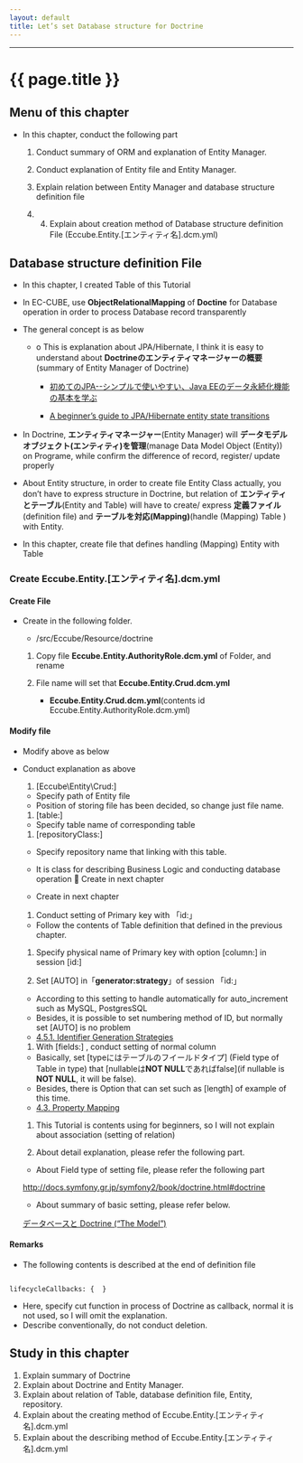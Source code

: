 ```yaml
---
layout: default
title: Let’s set Database structure for Doctrine
---
```


---

# {{ page.title }}

## Menu of this chapter

- In this chapter, conduct the following part

    1. Conduct summary of ORM and explanation of Entity Manager. 

    1. Conduct explanation of Entity file and Entity Manager.

    1. Explain relation between Entity Manager and database structure definition file

    1. 4.	Explain about creation method of Database structure definition File (Eccube.Entity.[エンティティ名].dcm.yml)


## Database structure definition File

- In this chapter, I created Table of this Tutorial

- In EC-CUBE, use **ObjectRelationalMapping** of **Doctine** for Database operation in order to process Database record transparently

- The general concept is as below

    - o	This is explanation about JPA/Hibernate, I think it is easy to understand about **Doctrineのエンティティマネージャーの概要**(summary of Entity Manager of Doctrine)

        - <a href="http://builder.japan.zdnet.com/sp_oracle/weblogic/35067018/" target="_blank">初めてのJPA--シンプルで使いやすい、Java EEのデータ永続化機能の基本を学ぶ</a>


        - <a href="https://vladmihalcea.com/2014/07/30/a-beginners-guide-to-jpahibernate-entity-state-transitions/" target="_blank">A beginner’s guide to JPA/Hibernate entity state transitions</a>

- In Doctrine, **エンティティマネージャー**(Entity Manager) will **データモデルオブジェクト(エンティティ)を管理**(manage Data Model Object (Entity)) on Programe, while confirm the difference of record, register/ update properly 

- About Entity structure, in order to create file Entity Class actually, you don’t have to express structure in Doctrine, but relation of **エンティティとテーブル**(Entity and Table) will have to create/ express **定義ファイル**(definition file) and **テーブルを対応(Mapping)**(handle (Mapping) Table ) with Entity.

- In this chapter, create file that defines handling (Mapping) Entity with Table

### Create Eccube.Entity.[エンティティ名].dcm.yml

#### Create File

- Create in the following folder.

    - /src/Eccube/Resource/doctrine

    1. Copy file **Eccube.Entity.AuthorityRole.dcm.yml** of Folder, and rename

    2. File name will set that **Eccube.Entity.Crud.dcm.yml**
        - **Eccube.Entity.Crud.dcm.yml**(contents id Eccube.Entity.AuthorityRole.dcm.yml)

<script src="http://gist-it.appspot.com/https://github.com/EC-CUBE/ec-cube.github.io/blob/master/Source/tutorial_7/dcm_yml_before.yml"></script>

<!--
```

Eccube\Entity\AuthorityRole:
    type: entity
    table: dtb_authority_role
    repositoryClass: Eccube\Repository\AuthorityRoleRepository
    id:
        id:
            type: integer
            nullable: false
            unsigned: false
            id: true
            column: authority_role_id
            generator:
                strategy: AUTO
    fields:
        deny_url:
            type: text
            nullable: false
        create_date:
            type: datetime
            nullable: false
        update_date:
            type: datetime
            nullable: false
    manyToOne:
        Authority:
            targetEntity: Eccube\Entity\Master\Authority
            joinColumn:
                name: authority_id
                referencedColumnName: id
                nullable: false
        Creator:
            targetEntity: Eccube\Entity\Member
            joinColumn:
                name: creator_id
                referencedColumnName: member_id
                nullable: false
    lifecycleCallbacks: {  }

```
-->

#### Modify file

- Modify above as below

<script src="http://gist-it.appspot.com/https://github.com/EC-CUBE/ec-cube.github.io/blob/master/Source/tutorial_7/dcm_yml_after.yml"></script>


<!--
```

Eccube\Entity\Crud: ★エンティティのパスをCrudに変更します( ファイルは後で作成します )
    type: entity
    table: dtb_bbs  ★テーブル名をdtb_crudに修正します
    repositoryClass: Eccube\Repository\CrudRepository ★レポジトリをCrudに修正します( ファイルは後の章で作成します )
    id: ★プライマリーキーの設定を行います
        id:
            type: integer
            nullable: false
            unsigned: false
            id: true
            column: id ★カラム名を修正します
            generator:
                strategy: AUTO ★オートインクリメントを利用するためにAUTOを設定します
    fields: ★カラムの設定を行います
        reason:
            type: smallint
            nullable: false
        name:
            type: string
            lenght: 255
            nullable: false
        title:
            type: string
            lenght: 255
            nullable: false
        notes:
            type: text
            nullable: false
        create_date:
            type: datetime
            nullable: false
        update_date:
            type: datetime
            nullable: false
    lifecycleCallbacks: {  }

```
-->

- Conduct explanation as above

    1. [Eccube\Entity\Crud:]
    - Specify path of Entity file
    - Position of storing file has been decided, so change just file name.

    1. [table:]
    - Specify table name of corresponding table

    1. [repositoryClass:]
     - Specify repository name that linking with this table.
     - It is class for describing Business Logic and conducting database operation
	Create in next chapter

     - Create in next chapter

    1. Conduct setting of Primary key with 「id:」
     - Follow the contents of Table definition that defined in the previous chapter.

    1. Specify physical name of Primary key with option [column:] in session [id:]

    1. Set [AUTO] in「**generator:strategy**」of session 「id:」
    - According to this setting to handle automatically for auto_increment such as MySQL, PostgresSQL
    - Besides, it is possible to set numbering method of ID, but normally set [AUTO] is no problem
    - <a href="http://docs.doctrine-project.org/projects/doctrine-orm/en/latest/reference/basic-mapping.html#identifier-generation-strategies" target="_blank">4.5.1. Identifier Generation Strategies</a>

    1. With [fields:] , conduct setting of normal column
    - Basically, set [typeにはテーブルのフイールドタイプ] (Field type of Table in type) that [nullableは**NOT NULL**であればfalse](if nullable is  **NOT NULL**, it will be false).
    - Besides, there is Option that can set such as [length] of example of this time.
    - <a href="http://docs.doctrine-project.org/projects/doctrine-orm/en/latest/reference/basic-mapping.html#property-mapping" target="_blank">4.3. Property Mapping</a>

    1. This Tutorial is contents using for beginners, so I will not explain about association (setting of relation) 

    1. About detail explanation, please refer the following part. 
    - About Field type of setting file, please refer the following part

    <a href="http://docs.symfony.gr.jp/symfony2/book/doctrine.html#doctrine" target="_blank">http://docs.symfony.gr.jp/symfony2/book/doctrine.html#doctrine</a>


    - About summary of basic setting, please refer below.

    <a href="http://docs.symfony.gr.jp/symfony2/book/doctrine.html#doctrine-the-model" target="_blank">データベースと Doctrine (“The Model”)</a>

#### Remarks

- The following contents is described at the end of definition file

```

lifecycleCallbacks: {  }

```

- Here, specify cut function in process of Doctrine as callback, normal it is not used, so I will omit the explanation.
- Describe conventionally, do not conduct deletion.


## Study in this chapter

1. Explain summary of Doctrine
1. Explain about Doctrine and Entity Manager.
1. Explain about relation of Table, database definition file, Entity, repository.
1. Explain about the creating method of Eccube.Entity.[エンティティ名].dcm.yml
1. Explain about the describing method of Eccube.Entity.[エンティティ名].dcm.yml
